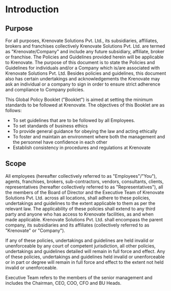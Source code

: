 # **Introduction**

## **Purpose**

For all purposes, Krenovate Solutions Pvt. Ltd., its subsidiaries, affiliates, brokers and franchises collectively Krenovate Solutions Pvt. Ltd. are termed as "Krenovate/Company" and include any future subsidiary, affiliate, broker or franchise. The Policies and Guidelines provided herein will be applicable to Krenovate. The purpose of this document is to state the Policies and Guidelines for individuals and/or a Company which is/are associated with Krenovate Solutions Pvt. Ltd. Besides policies and guidelines, this document also has certain undertakings and acknowledgements the Krenovate may ask an individual or a company to sign in order to ensure strict adherence and compliance to Company policies.

This Global Policy Booklet ("Booklet") is aimed at setting the minimum standards to be followed at Krenovate. The objectives of this Booklet are as follows:

-   To set guidelines that are to be followed by all Employees.
-   To set standards of business ethics
-   To provide general guidance for obeying the law and acting ethically
-   To foster and maintain an environment where both the management and the personnel have confidence in each other
-   Establish consistency in procedures and regulations at Krenovate


## **Scope**

All employees (hereafter collectively referred to as "Employees"/"You"), agents, franchises, brokers, sub-contractors, vendors, consultants, clients, representatives (hereafter collectively referred to as "Representatives"), all the members of the Board of Director and the Executive Team of Krenovate Solutions Pvt. Ltd. across all locations, shall adhere to these policies, undertakings and guidelines to the extent applicable to them as per the relevant law. The applicability of these policies shall extend to any third party and anyone who has access to Krenovate facilities, as and when made applicable. Krenovate Solutions Pvt. Ltd. shall encompass the parent company, its subsidiaries and its affiliates (collectively referred to as "Krenovate" or "Company").

If any of these policies, undertakings and guidelines are held invalid or unenforceable by any court of competent jurisdiction, all other policies, undertakings and guidelines detailed will remain in full force and effect. Any of these policies, undertakings and guidelines held invalid or unenforceable or in part or degree will remain in full force and effect to the extent not held invalid or unenforceable.

Executive Team refers to the members of the senior management and includes the Chairman, CEO, COO, CFO and BU Heads.
